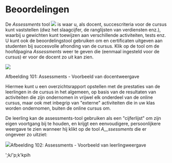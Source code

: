 # Beoordelingen

De _Assessments_ tool ![](../../.gitbook/assets/graphics181%20%283%29.png) is waar u, als docent, succescriteria voor de cursus kunt vaststellen \(dwz het slaagcijfer, de ranglijsten van verdiensten enz.\), waarbij u gewichten kunt toewijzen aan verschillende activiteiten, tests enz. U kunt ook de beoordelingstool gebruiken om en certificaten uitgeven aan studenten bij succesvolle afronding van de cursus. Klik op de tool om de hoofdpagina _Assessments_ weer te geven die \(eenmaal ingesteld voor de cursus\) er voor de docent zo uit kan zien.

![](../../.gitbook/assets/graphics190%20%281%29.png)

Afbeelding 101: Assessments - Voorbeeld van docentweergave

Hiermee kunt u een overzichtsrapport opstellen met de prestaties van de leerlingen in de cursus in het algemeen, op basis van de resultaten van activiteiten die zijn ondernomen in vrijwel elk onderdeel van de online cursus, maar ook met inbegrip van "externe" activiteiten die in uw klas worden ondernomen, buiten de online cursus om.

De leerling kan de assessments-tool gebruiken als een "cijferlijst" om zijn eigen voortgang bij te houden, en krijgt een eenvoudigere, persoonlijkere weergave te zien wanneer hij klikt op de tool _A\_\_ssessments_ die er ongeveer zo uitziet:

![](../../.gitbook/assets/graphics192%20%281%29.png)Afbeelding 102: Assessments - Voorbeeld van leerlingweergave


';k/'p;k'kpih
